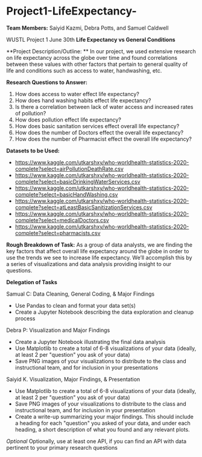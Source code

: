 # Project1-LifeExpectancy-
**Team Members:** Saiyid Kazmi, Debra Potts, and Samuel Caldwell

WUSTL Project 1
June 30th
**Life Expectancy vs General Conditions**

**Project Description/Outline: **
In our project, we used extensive research on life expectancy across the globe over time and found correlations between these values with other factors that pertain to general quality of life and conditions such as access to water, handwashing, etc.

**Research Questions to Answer:**
1. How does access to water effect life expectancy?
2. How does hand washing habits effect life expectancy?
3. Is there a correlation between lack of water access and increased rates of pollution?
4. How does pollution effect life expectancy?
5. How does basic sanitation services effect overall life expectancy?
6. How does the number of Doctors effect the overall life expectancy?
7. How does the number of Pharmacist effect the overall life expectancy?

**Datasets to be Used:**
- https://www.kaggle.com/utkarshxy/who-worldhealth-statistics-2020-complete?select=airPollutionDeathRate.csv
- https://www.kaggle.com/utkarshxy/who-worldhealth-statistics-2020-complete?select=basicDrinkingWaterServices.csv
- https://www.kaggle.com/utkarshxy/who-worldhealth-statistics-2020-complete?select=basicHandWashing.csv
- https://www.kaggle.com/utkarshxy/who-worldhealth-statistics-2020-complete?select=atLeastBasicSanitizationServices.csv
- https://www.kaggle.com/utkarshxy/who-worldhealth-statistics-2020-complete?select=medicalDoctors.csv
- https://www.kaggle.com/utkarshxy/who-worldhealth-statistics-2020-complete?select=pharmacists.csv

**Rough Breakdown of Task:**
As a group of data analysts, we are finding the key factors that affect overall life expectancy around the globe in order to use the trends we see to increase life expectancy. We’ll accomplish this by a series of visualizations and data analysis providing insight to our questions.

**Delegation of Tasks**

Samual C:
Data Cleaning, General Coding, & Major Findings
-   Use Pandas to clean and format your data set(s)
-   Create a Jupyter Notebook describing the data exploration and cleanup process

Debra P:
Visualization and Major Findings
-   Create a Jupyter Notebook illustrating the final data analysis
-   Use Matplotlib to create a total of 6-8 visualizations of your data (ideally, at least 2 per "question" you ask of your data)
-   Save PNG images of your visualizations to distribute to the class and instructional team, and for inclusion in your presentations

Saiyid K.
Visualization, Major Findings, & Presentation
-   Use Matplotlib to create a total of 6-8 visualizations of your data (ideally, at least 2 per "question" you ask of your data)
-   Save PNG images of your visualizations to distribute to the class and instructional team, and for inclusion in your presentation
-   Create a write-up summarizing your major findings. This should include a heading for each "question" you asked of your data, and under each heading, a short description of what you found and any relevant plots.


*Optional*
Optionally, use at least one API, if you can find an API with data pertinent to your primary research questions
